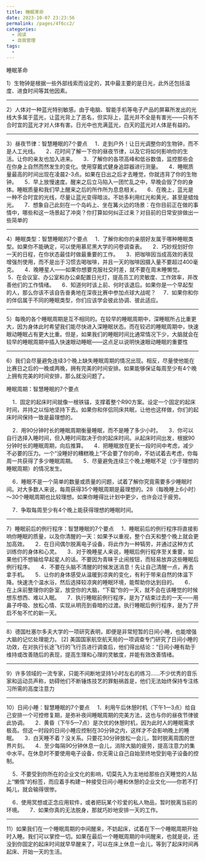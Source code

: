 ```yaml
---
title: 睡眠革命
date: 2023-10-07 23:23:56
permalink: /pages/4f6cc2/
categories:
  - 阅读
  - 自我管理
tags:
  - 
---
```

睡眠革命

1）生物钟是根据一些外部线索而设定的，其中最主要的是日光，此外还包括温度、进食时间等其他因素。

* * *

2）人体对一种蓝光特别敏感。由于电脑、智能手机等电子产品的屏幕所发出的光线大多属于蓝光，让蓝光背上了恶名，但实际上，蓝光并不全是有害光——只有不合时宜的蓝光才对人体有害。日光中也充满蓝光，白天的蓝光对人体是有益的。



* * *

3）昼夜节律：智慧睡眠的7个要点
    1．走到户外！让日光调整你的生物钟，而不是人工光线。
    2．花时间了解一下你的昼夜节律，以及它将如何影响你的生活。让你的亲友也加入进来。
    3．了解你的各项高峰和低谷数值，监控那些会在你身上自然而然发生的变化。使用穿戴式健身追踪器进行测量。
    4．睡眠质量最高的时间出现在凌晨2-3点。如果在日出之后才去睡觉，你就违背了你的生物钟。
    5．早上放慢速度。醒来之后立马陷入一团忙乱之中，早晚会毁了你的身体。睡眠质量和我们早上醒来之后的所作所为息息相关。
    6．在晚上，蓝光是一种不合时宜的光线，尽量让蓝光变得暗淡。不妨多利用红光和黄光，甚至是蜡烛光。
    7．想象自己此刻在一个岛屿上、坐在篝火边的场景：在你目前正在做的事情中，哪些和这一场景起了冲突？你打算如何纠正过来？对目前的日常安排做出一些简单的


* * *

4）睡眠类型：智慧睡眠的7个要点
    1．了解你和你的亲朋好友属于哪种睡眠类型。如果你不能确定，可以使用慕尼黑大学的问卷调查表。
    2．巧妙规划好你一天的日程，在你状态最佳时做最重要的工作。
    3．把咖啡因当成高效的表现增强剂使用，而不是出于习惯去喝咖啡，并且一天的咖啡因摄入量不要超过400毫克。
    4．晚睡星人——如果你想要克服社交时差，就不要在周末睡懒觉。
    5．在会议室、办公室和办公桌配置日光灯，提高员工的灵敏度、工作效率，并改善他们的工作情绪。
    6．知道何时该上前、何时该退后。如果你是一个早起型的人，那么你该不该自告奋勇地在深夜比赛中参加点球大战呢？
    7．如果你和你的伴侣属于不同的睡眠类型，你们应该学会彼此协调、彼此适应。

* * *

5）每晚的各个睡眠周期是互不相同的。在较早的睡眠周期中，深睡眠所占比重更大，因为身体此时希望我们能尽快进入深睡眠状态。而在较迟的睡眠周期中，快速眼动睡眠占有更大比重。但是，如果我们的睡眠时间比通常情况下少，大脑就会在较早的睡眠周期中插入快速眼动睡眠——这点足以说明快速眼动睡眠的重要性

* * *

6）我们会尽量避免连续3个晚上缺失睡眠周期的情况出现。相反，尽量使他能在比赛日之后的一晚或两晚，拥有完美的时间安排。如果能够保证每周至少有4个晚上拥有完美的时间安排，那么就没问题了。

睡眠周期：智慧睡眠的7个要点

    1．固定的起床时间就像一根铁锚，支撑着整个R90方案。设定一个固定的起床时间，并持之以恒地坚持下去。如果你和伴侣同床共眠，让他也这样做，你们的起床时间保持一致是最理想的。

    2．用90分钟时长的睡眠周期衡量睡眠，而不是睡了多少小时。
    3．你可以自行选择入睡时间，但入睡时间取决于你的起床时间。从起床时间出发，根据90分钟时长的睡眠周期，向后推算。
    4．把睡眠放在更长一段时间中考虑，减少不必要的压力。一个“没睡好的糟糕晚上”不会要了你的命，不妨试着去考虑，你每周一共获得了多少睡眠周期。
    5．尽量避免连续三个晚上睡眠不足（少于理想的睡眠周期）的情况发生。

    6．睡眠不是一个简单的数量或质量的问题，试着了解你究竟需要多少睡眠时间。对大多数人来说，每周获得35个睡眠周期是最理想的。28（每晚睡上6小时）～30个睡眠周期也比较理想。如果你睡得比计划中更少，也许会过于疲劳。

    7．争取每周至少有4个晚上能获得理想的睡眠时间。

* * *

7）睡眠前后的例行程序：智慧睡眠的7个要点
    1．睡眠前后的例行程序将直接影响你睡眠的质量，以及你清醒的一天：如果予以重视，整个白天和整个晚上就会更加高效。
    2．在日间偶尔脱离电子设备，将此作为一种犒劳，并通过这种方式训练你的身体和心灵。
    3．对于晚睡星人来说，睡眠后例行程序至关重要，如果他们不想输给早起星人的话。不要因为青睐于止闹按钮，而轻易放弃这些睡眠后例行程序。
    4．不要在头脑不清醒的时候发送消息！先让自己清醒一点，再去拿手机。
    5．让你的身体感受从温暖到凉爽的变化，有利于带来自然的体温下降。快速洗个温水浴，然后选择较凉爽的睡眠环境，能帮助你达到目的。
    6．在上床前整理你的卧室，放空你的大脑，“下载”你的一天，就不会在该睡觉的时候想东想西、难以入眠。
    7．执行睡眠前例行程序，是为了结束过去的一天——用鼻子呼吸、放松心情、实现从明亮到昏暗的过渡。执行睡眠后例行程序，是为了开启不匆不忙的新一天。

* * *

8）德国杜塞尔多夫大学的一项研究表明，即便是非常短暂的日间小睡，也能增强大脑的记忆处理能力。 [2] 美国国家航空航天局的一项调查专门研究了日间小睡的功效，在对执行长途飞行的飞行员进行调查后，他们得出结论：“日间小睡有助于维持或改善随后的表现，提高生理和心理的灵敏度，并能有效改善情绪。

* * *

9）许多领域的一流专家，只能不间断地坚持1小时左右的练习……不少优秀的音乐家和运动员声称，妨碍他们不断锤炼技艺的罪魁祸首是，他们无法始终保持专注练习所需的高度注意力

* * *

10）日间小睡：智慧睡眠的7个要点
    1．利用午后休憩时机（下午1—3点）给自己安排一个可控修复期，是弥补夜间睡眠周期的完美方法，这也与你的昼夜节律彼此协调。
    2．黄昏（下午5—7点）是次优的休憩时机，因为此时人的睡眠需求极高。但这一时段的日间小睡应控制在30分钟之内，这样才不会影响晚上的睡眠。
    3．白天睡不着？没关系。只要花30分钟放松一会儿，暂时脱离周围的世界片刻。
    4．至少每隔90分钟休息一会儿，消除大脑的疲劳，提高注意力的集中水平。在休息时不要使用电子设备，你无需让自己自始至终地受到电子设备的控制。

    5．不要受到你所在的企业文化的影响，切莫先入为主地给那些白天睡觉的人贴上“懒惰”的标签，而应着手构建一种接受日间小睡和休憩的企业文化——你若不打盹儿，就会输得很惨。

    6．使用冥想或正念应用软件，或者把玩某个珍爱的私人物品，暂时脱离当前的环境。
    7．如果你真的无法脱身，那就巧妙地安排一天的工作。

* * *

11）如果我们在一个睡眠周期的中间醒来，不妨起床，试着在下一个睡眠周期开始时入睡。我们可以掌控一切。如果在最后一个睡眠周期的中间醒来，也就是说，还没到你固定的起床时间就早早醒来了，可以在床上休息一会儿，等到了起床时间再起床、开始一天的生活。
